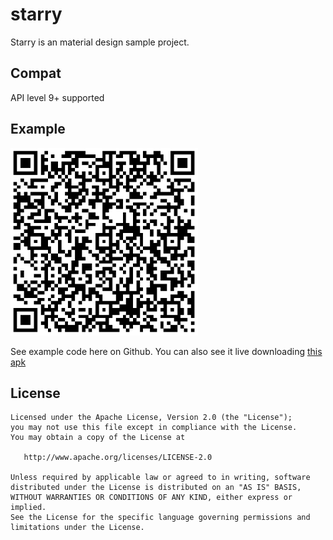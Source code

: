 # starry
Starry is an material design sample project.

## Compat
API level 9+ supported

## Example
<img src="https://raw.githubusercontent.com/matrixxun/starry/master/apk/b9fa50fc85a1012c1d5156c0ba68ed55.png" width="300"> 

See example code here on Github. You can also see it live downloading [this apk](https://raw.githubusercontent.com/matrixxun/starry/master/apk/StarryApp_20150604000235_7zip.apk)

License
--------


    Licensed under the Apache License, Version 2.0 (the "License");
    you may not use this file except in compliance with the License.
    You may obtain a copy of the License at

       http://www.apache.org/licenses/LICENSE-2.0

    Unless required by applicable law or agreed to in writing, software
    distributed under the License is distributed on an "AS IS" BASIS,
    WITHOUT WARRANTIES OR CONDITIONS OF ANY KIND, either express or implied.
    See the License for the specific language governing permissions and
    limitations under the License.
